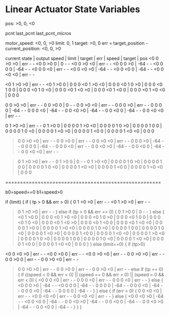 # Linear Actuator State Variables


pos: >0, 0, <0

pcnt
last_pcnt
last_pcnt_micros


motor_speed: <0, 0, >0
limit: 0, 1
target: >0, 0
err = target_position - current_position: <0, 0, >0

current state                        | output
speed | limit | target | err  | speed | target | pos
<0         0       >0     >0   |  err      -       -
<0         0       >0      0   |    0      -       -
<0         0       >0     <0   |  err      -       -
<0         0        0     >0   |  -64      -       -
<0         0        0      0   |  -64      -       -
<0         0        0     <0   |  err      -       -
<0         0       <0     >0   |  -64      -       -
<0         0       <0      0   |  -64      -       -
<0         0       <0     <0   |  err      -       -

<0         1       >0     >0   |  err      -       -
<0         1       >0      0   |    0      0       0
<0         1       >0     <0   |    0      0       0
<0         1        0     >0   |    0      0       0
<0         1        0      0   |    0      0       0
<0         1        0     <0   |    0      0       0
<0         1       <0     >0   |    0      0       0
<0         1       <0      0   |    0      0       0
<0         1       <0     <0   |    0      0       0

0         0       >0     >0   |  err      -       -
0         0       >0      0   |    0      -       -
0         0       >0     <0   |  err      -       -
0         0        0     >0   |  err      -       -
0         0        0      0   |  -64      -       -
0         0        0     <0   |  -64      -       -
0         0       <0     >0   |  -64      -       -
0         0       <0      0   |  -64      -       -
0         0       <0     <0   |  err      -       -

0         1       >0     >0   |  err      -       -
0         1       >0      0   |    0      0       0
0         1       >0     <0   |    0      0       0
0         1        0     >0   |    0      0       0
0         1        0      0   |    0      0       0
0         1        0     <0   |    0      0       0
0         1       <0     >0   |    0      0       0
0         1       <0      0   |    0      0       0
0         1       <0     <0   |    0      0       0

>0         0       >0     >0   |  err      -       -
>0         0       >0      0   |  err      -       -
>0         0       >0     <0   |  err      -       -
>0         0        0     >0   |  -64      -       -
>0         0        0      0   |  -64      -       -
>0         0        0     <0   |  err      -       -
>0         0       <0     >0   |  -64      -       -
>0         0       <0      0   |  -64      -       -
>0         0       <0     <0   |  err      -       -

>0         1       >0     >0   |  err      -       -
>0         1       >0      0   |    0      -       -
>0         1       >0     <0   |    0      0       0
>0         1        0     >0   |    0      0       0
>0         1        0      0   |    0      0       0
>0         1        0     <0   |    0      0       0
>0         1       <0     >0   |    0      0       0
>0         1       <0      0   |    0      0       0
>0         1       <0     <0   |    0      0       0

=====================================================


b0=speed==0
b1=speed>0




if (limit)
{
  if ( tp > 0 && err > 0)
  {
0         1       >0     >0   |  err      -       -
<0        1       >0     >0   |  err      -       -
>0        1       >0     >0   |  err      -       -
  }
  else if (tp > 0 && err == 0)
  {
>0        1       >0      0   |    0      -       -
  }
  else
  {
<0        1       >0      0   |    0      0       0
<0        1       >0     <0   |    0      0       0
<0        1        0     >0   |    0      0       0
<0        1        0      0   |    0      0       0
<0        1        0     <0   |    0      0       0
<0        1       <0     >0   |    0      0       0
<0        1       <0      0   |    0      0       0
<0        1       <0     <0   |    0      0       0
0         1       >0      0   |    0      0       0
0         1       >0     <0   |    0      0       0
0         1        0     >0   |    0      0       0
0         1        0      0   |    0      0       0
0         1        0     <0   |    0      0       0
0         1       <0     >0   |    0      0       0
0         1       <0      0   |    0      0       0
0         1       <0     <0   |    0      0       0
>0        1       >0     <0   |    0      0       0
>0        1        0     >0   |    0      0       0
>0        1        0      0   |    0      0       0
>0        1        0     <0   |    0      0       0
>0        1       <0     >0   |    0      0       0
>0        1       <0      0   |    0      0       0
>0        1       <0     <0   |    0      0       0
  }
}
else (limit==0)
{
  if (tp>0)

<0        0       >0     >0   |  err      -       -
<0        0       >0      0   |  err      -       -
<0        0       >0     <0   |  err      -       -
0         0       >0     >0   |  err      -       -
0         0       >0      0   |  err      -       -
0         0       >0     <0   |  err      -       -
>0        0       >0     >0   |  err      -       -
>0        0       >0      0   |  err      -       -
>0        0       >0     <0   |  err      -       -
  else if (tp == 0)
  {
    if ((speed < 0  && err < 0) ||
        (speed == 0 && err > 0) ||
        (speed > 0  && err < 0)
    {
<0        0        0     <0   |  err      -       -
0         0        0     >0   |  err      -       -
>0        0        0     <0   |  err      -       -
    }
    else
    {
<0        0        0     >0   |  -64      -       -
<0        0        0      0   |  -64      -       -
0         0        0      0   |  -64      -       -
0         0        0     <0   |  -64      -       -
>0        0        0     >0   |  -64      -       -
>0        0        0      0   |  -64      -       -
    }
  }
  else
  {
    if (err < 0)
    {
>0        0       <0     <0   |  err      -       -
<0        0       <0     <0   |  err      -       -
0         0       <0     <0   |  err      -       -
    }
    else
    {
<0        0       <0     >0   |  -64      -       -
<0        0       <0      0   |  -64      -       -
0         0       <0     >0   |  -64      -       -
0         0       <0      0   |  -64      -       -
>0        0       <0     >0   |  -64      -       -
>0        0       <0      0   |  -64      -       -
    }
  }
}